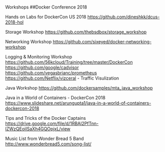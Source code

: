 #
Workshops
##Docker Conference 2018

Hands on Labs for DockerCon US 2018
https://github.com/dineshkk/dcus-2018-hol

Storage Workshop
https://github.com/thebsdbox/storage_workshop

Networking Workshop
https://github.com/sixeyed/docker-networking-workshop

Logging & Monitoring Workshop
https://github.com/56kcloud/Training/tree/master/DockerCon
https://github.com/google/cadvisor
https://github.com/vegasbrianc/prometheus
https://github.com/Netflix/vizceral - Traffic Visulization

Java Workshop
https://github.com/dockersamples/mta_java_workshop

Java in a World of Containers - DockerCon 2018
https://www.slideshare.net/arungupta1/java-in-a-world-of-containers-dockercon-2018

Tips and Tricks of the Docker Captains
https://drive.google.com/file/d/1RBAl2PfTnn-IZWzQEoiISaXh4GQOpjxL/view

Music List from Wonder Bread 5 Band
http://www.wonderbread5.com/song-list/
